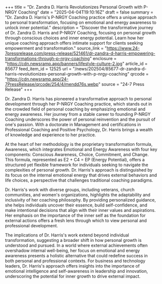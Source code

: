 +++
title = "Dr. Zandra D. Harris Revolutionizes Personal Growth with P-NRGY Coaching"
date = "2025-04-04T19:10:16Z"
draft = false
summary = "Dr. Zandra D. Harris's P-NRGY Coaching practice offers a unique approach to personal transformation, focusing on emotional and energy awareness to unlock inner potential."
description = "Discover the transformative journey of Dr. Zandra D. Harris and P-NRGY Coaching, focusing on personal growth through conscious choices and inner energy potential. Learn how her unique coaching approach offers intimate support for clients seeking empowerment and transformation."
source_link = "https://www.24-7pressrelease.com/press-release/521461/dr-zandra-d-harris-empowering-transformations-through-p-nrgy-coaching"
enclosure = "https://cdn.newsramp.app/banners/lifestyle-culture-2.jpg"
article_id = 85677
feed_item_id = 12525
url = "/news/202504/85677-dr-zandra-d-harris-revolutionizes-personal-growth-with-p-nrgy-coaching"
qrcode = "https://cdn.newsramp.app/24-7PressRelease/qrcode/254/4/mendd76s.webp"
source = "24-7 Press Release"
+++

<p>Dr. Zandra D. Harris has pioneered a transformative approach to personal development through her P-NRGY Coaching practice, which stands out in the crowded field of personal coaching by emphasizing emotional and energy awareness. Her journey from a stable career to founding P-NRGY Coaching underscores the power of personal reinvention and the pursuit of one's passion. With a doctorate in Management and certifications in Professional Coaching and Positive Psychology, Dr. Harris brings a wealth of knowledge and experience to her practice.</p><p>At the heart of her methodology is the proprietary transformation formula, Awareness, which integrates Emotional and Energy Awareness with four key components: Conscious Awareness, Choice, Commitment, and Change. This formula, represented as E2 + C4 = EP (Energy Potential), offers a structured yet flexible framework for individuals seeking to navigate the complexities of personal growth. Dr. Harris's approach is distinguished by its focus on the internal emotional energy that drives external behaviors and life choices, a perspective that challenges traditional coaching paradigms.</p><p>Dr. Harris's work with diverse groups, including veterans, church communities, and women's organizations, highlights the adaptability and inclusivity of her coaching philosophy. By providing personalized guidance, she helps individuals uncover their essence, build self-confidence, and make intentional decisions that align with their inner values and aspirations. Her emphasis on the importance of the inner self as the foundation for external actions offers a fresh lens through which to view personal and professional development.</p><p>The implications of Dr. Harris's work extend beyond individual transformation, suggesting a broader shift in how personal growth is understood and pursued. In a world where external achievements often overshadow internal well-being, her focus on emotional and energy awareness presents a holistic alternative that could redefine success in both personal and professional contexts. For business and technology leaders, Dr. Harris's approach offers insights into the importance of emotional intelligence and self-awareness in leadership and innovation, underscoring the potential for inner growth to drive external impact.</p>